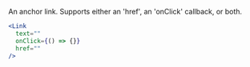 An anchor link. Supports either an 'href', an 'onClick' callback, or both.

<div class="examples">

</div>

```jsx
<Link
  text=""
  onClick={() => {}}
  href=""
/>
```
